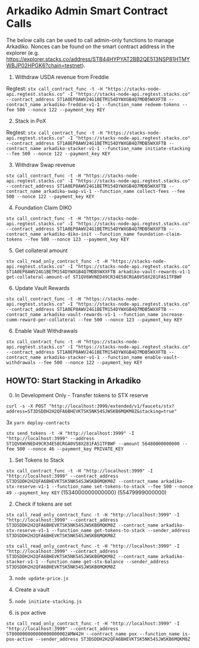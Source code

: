 # Arkadiko Admin Smart Contract Calls

The below calls can be used to call admin-only functions to manage Arkadiko. Nonces can be found on the smart contract address in the explorer (e.g. https://explorer.stacks.co/address/STB44HYPYAT2BB2QE513NSP81HTMYWBJP02HPGK6?chain=testnet).

1. Withdraw USDA revenue from Freddie

Regtest:
`stx call_contract_func -t -H "https://stacks-node-api.regtest.stacks.co" -I "https://stacks-node-api.regtest.stacks.co" --contract_address ST1A0EP8AWV24G1BETM154DYWXGB4Q7MDB5WXXFTB --contract_name arkadiko-freddie-v1-1 --function_name redeem-tokens --fee 500 --nonce 122 --payment_key KEY`

2. Stack in PoX

Regtest:
`stx call_contract_func -t -H "https://stacks-node-api.regtest.stacks.co" -I "https://stacks-node-api.regtest.stacks.co" --contract_address ST1A0EP8AWV24G1BETM154DYWXGB4Q7MDB5WXXFTB --contract_name arkadiko-stacker-v1-1 --function_name initiate-stacking --fee 500 --nonce 122 --payment_key KEY`

3. Withdraw Swap revenue

`stx call_contract_func -t -H "https://stacks-node-api.regtest.stacks.co" -I "https://stacks-node-api.regtest.stacks.co" --contract_address ST1A0EP8AWV24G1BETM154DYWXGB4Q7MDB5WXXFTB --contract_name arkadiko-swap-v1-1 --function_name collect-fees --fee 500 --nonce 122 --payment_key KEY`

4. Foundation Claim DIKO

`stx call_contract_func -t -H "https://stacks-node-api.regtest.stacks.co" -I "https://stacks-node-api.regtest.stacks.co" --contract_address ST1A0EP8AWV24G1BETM154DYWXGB4Q7MDB5WXXFTB --contract_name arkadiko-diko-init --function_name foundation-claim-tokens --fee 500 --nonce 123 --payment_key KEY`

5. Get collateral amount

`stx call_read_only_contract_func -t -H "https://stacks-node-api.regtest.stacks.co" -I "https://stacks-node-api.regtest.stacks.co" ST1A0EP8AWV24G1BETM154DYWXGB4Q7MDB5WXXFTB arkadiko-vault-rewards-v1-1 get-collateral-amount-of ST1QV6WVNED49CR34E58CRGA0V58X281FAS1TFBWF`

6. Update Vault Rewards

`stx call_contract_func -t -H "https://stacks-node-api.regtest.stacks.co" -I "https://stacks-node-api.regtest.stacks.co" --contract_address ST1A0EP8AWV24G1BETM154DYWXGB4Q7MDB5WXXFTB --contract_name arkadiko-vault-rewards-v1-1 --function_name increase-cumm-reward-per-collateral --fee 500 --nonce 123 --payment_key KEY`

6. Enable Vault Withdrawals

`stx call_contract_func -t -H "https://stacks-node-api.regtest.stacks.co" -I "https://stacks-node-api.regtest.stacks.co" --contract_address ST1A0EP8AWV24G1BETM154DYWXGB4Q7MDB5WXXFTB --contract_name arkadiko-stacker-v1-1 --function_name enable-vault-withdrawals --fee 500 --nonce 122 --payment_key KEY`


## HOWTO: Start Stacking in Arkadiko

0. In Development Only - Transfer tokens to STX reserve

`curl -s -X POST "http://localhost:3999/extended/v1/faucets/stx?address=ST3DSDDH2H2QFA6BHEVKTSK5NK54SJWSKB6MQKM8Z&stacking=true"`

3x `yarn deploy-contracts`

`stx send_tokens -t -H "http://localhost:3999" -I "http://localhost:3999" --address ST1QV6WVNED49CR34E58CRGA0V58X281FAS1TFBWF --amount 56480000000000 --fee 500 --nonce 46 --payment_key PRIVATE_KEY`

1. Set Tokens to Stack

`stx call_contract_func -t -H "http://localhost:3999" -I "http://localhost:3999" --contract_address ST3DSDDH2H2QFA6BHEVKTSK5NK54SJWSKB6MQKM8Z --contract_name arkadiko-stx-reserve-v1-1 --function_name set-tokens-to-stack --fee 500 --nonce 49 --payment_key KEY`
(1534000000000000)
(55479999000000)


2. Check if tokens are set

`stx call_read_only_contract_func -t -H "http://localhost:3999" -I "http://localhost:3999" --contract_address ST3DSDDH2H2QFA6BHEVKTSK5NK54SJWSKB6MQKM8Z --contract_name arkadiko-stx-reserve-v1-1 --function_name get-tokens-to-stack --sender_address ST3DSDDH2H2QFA6BHEVKTSK5NK54SJWSKB6MQKM8Z`

`stx call_read_only_contract_func -t -H "http://localhost:3999" -I "http://localhost:3999" --contract_address ST3DSDDH2H2QFA6BHEVKTSK5NK54SJWSKB6MQKM8Z --contract_name arkadiko-stacker-v1-1 --function_name get-stx-balance --sender_address ST3DSDDH2H2QFA6BHEVKTSK5NK54SJWSKB6MQKM8Z`

3. `node update-price.js`

4. Create a vault

5. `node initiate-stacking.js`

6. is pox active

`stx call_read_only_contract_func -t -H "http://localhost:3999" -I "http://localhost:3999" --contract_address ST000000000000000000002AMW42H --contract_name pox --function_name is-pox-active --sender_address ST3DSDDH2H2QFA6BHEVKTSK5NK54SJWSKB6MQKM8Z`
